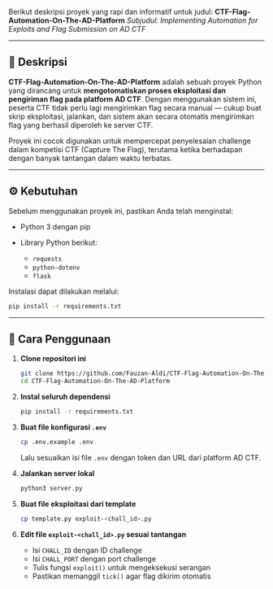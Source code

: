 Berikut deskripsi proyek yang rapi dan informatif untuk judul:
**CTF-Flag-Automation-On-The-AD-Platform**
*Subjudul: Implementing Automation for Exploits and Flag Submission on AD CTF*

---

## 📄 Deskripsi

**CTF-Flag-Automation-On-The-AD-Platform** adalah sebuah proyek Python yang dirancang untuk **mengotomatiskan proses eksploitasi dan pengiriman flag pada platform AD CTF**. Dengan menggunakan sistem ini, peserta CTF tidak perlu lagi mengirimkan flag secara manual — cukup buat skrip eksploitasi, jalankan, dan sistem akan secara otomatis mengirimkan flag yang berhasil diperoleh ke server CTF.

Proyek ini cocok digunakan untuk mempercepat penyelesaian challenge dalam kompetisi CTF (Capture The Flag), terutama ketika berhadapan dengan banyak tantangan dalam waktu terbatas.

---

## ⚙️ Kebutuhan

Sebelum menggunakan proyek ini, pastikan Anda telah menginstal:

* Python 3 dengan pip
* Library Python berikut:

  * `requests`
  * `python-dotenv`
  * `flask`

Instalasi dapat dilakukan melalui:

```bash
pip install -r requirements.txt
```

---

## 🚀 Cara Penggunaan

1. **Clone repositori ini**

   ```bash
   git clone https://github.com/Fauzan-Aldi/CTF-Flag-Automation-On-The-AD-Platform.git
   cd CTF-Flag-Automation-On-The-AD-Platform
   ```

2. **Instal seluruh dependensi**

   ```bash
   pip install -r requirements.txt
   ```

3. **Buat file konfigurasi `.env`**

   ```bash
   cp .env.example .env
   ```

   Lalu sesuaikan isi file `.env` dengan token dan URL dari platform AD CTF.

4. **Jalankan server lokal**

   ```bash
   python3 server.py
   ```

5. **Buat file eksploitasi dari template**

   ```bash
   cp template.py exploit-<chall_id>.py
   ```

6. **Edit file `exploit-<chall_id>.py` sesuai tantangan**

   * Isi `CHALL_ID` dengan ID challenge
   * Isi `CHALL_PORT` dengan port challenge
   * Tulis fungsi `exploit()` untuk mengeksekusi serangan
   * Pastikan memanggil `tick()` agar flag dikirim otomatis
